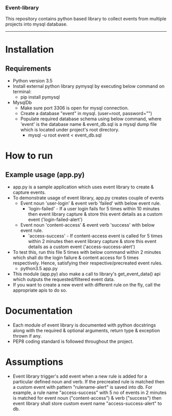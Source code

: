 ### Event-library
This repository contains python based library to collect events from multiple projects into mysql database.

---

# Installation

## Requirements
- Python version 3.5
- Install external python library pymysql by executing below command on terminal:
    - pip install pymysql
- MysqlDb
    - Make sure port 3306 is open for mysql connection.
    - Create a database "event" in mysql. (user=root, password="")
    - Populate required database schema using below command, where 'event' is the database name & event_db.sql is a mysql dump file which is located under project's root directory.
		- mysql -u root event < event_db.sql

# How to run

## Example usage (app.py)
- app.py is a sample application which uses event library to create & capture events.
- To demonstrate usage of event library, app.py creates couple of events 
	- Event noun 'user-login' & event verb 'failed' with below event rule.
		- 'login-failed' - If a user login fails for 5 times within 10 minutes then event library capture & store this event details as a custom event ('login-failed-alert')
	- Event noun 'content-access' & event verb 'success' with below event rule.
		- 'access-success' - If content-access event is called for 5 times within 2 minutes then event library capture & store this event details as a custom event ('access-success-alert')
- To test this, run this file 5 times with below command within 2 minutes which shall do the login failure & content access for 5 times respectively. Hence, satisfying their respective/precreated event rules.
	- python3.5 app.py
- This module (app.py) also make a call to library's get_event_data() api which outputs the requested/filtered event data.
- If you want to create a new event with different rule on the fly, call the appropriate apis to do so.

# Documentation
- Each module of event library is documented with python docstrings along with the required & optional arguments, return type & exception thrown if any.
- PEP8 coding standard is followed throughout the project.

# Assumptions
- Event library trigger's add event when a new rule is added for a particular defined noun and verb. If the precreated rule is matched then a custom event with pattern "rulename-alert" is saved into db. For example, a rule name "access-success" with 5 no of events in 2 minutes is matched for event noun ("content-access") & verb ("success") then event library shall store custom event name "access-success-alert" to db.
